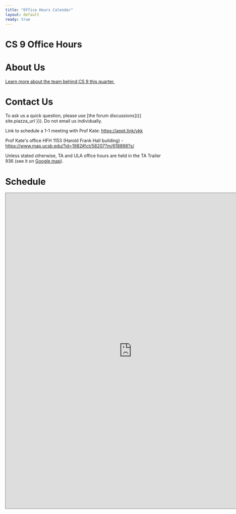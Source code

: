 ```yaml
---
title: "Office Hours Calendar"
layout: default
ready: true
---
```


<h1><strong>CS 9 Office Hours</strong></h1>

# About Us

[Learn more about the team behind CS 9 this quarter.](#)

# Contact Us

To ask us a quick question, please use [the forum discussions]({{ site.piazza_url }}). Do not email us individually.

Link to schedule a 1-1 meeting with Prof Kate: <https://appt.link/ykk>

Prof Kate's office	HFH 1153 (Harold Frank Hall building) - <https://www.map.ucsb.edu/?id=1982#!ct/58207?m/618898?s/>

Unless stated otherwise, TA and ULA office hours are held in the TA Trailer 936 (see it on [Google map](https://maps.app.goo.gl/7US8Hb3WXQw7MZma6)).


# Schedule

<iframe src="https://calendar.google.com/calendar/embed?height=800&wkst=1&ctz=America%2FLos_Angeles&showPrint=0&mode=WEEK&title=CS9%20S25%20Office%20Hours&src=Y182NzlkNjg5ZWVlYTYxMzNmZTQ4OTMyM2JkNzJlM2MzN2EzMzI5OGUyNzMxODE3Yjc2YTk1ZGMxOTExZTcxY2EzQGdyb3VwLmNhbGVuZGFyLmdvb2dsZS5jb20&src=ZW4udXNhI2hvbGlkYXlAZ3JvdXAudi5jYWxlbmRhci5nb29nbGUuY29t&color=%233F51B5&color=%230B8043" style="border:solid 1px #777" width="800" height="1000" frameborder="0" scrolling="no"></iframe>
